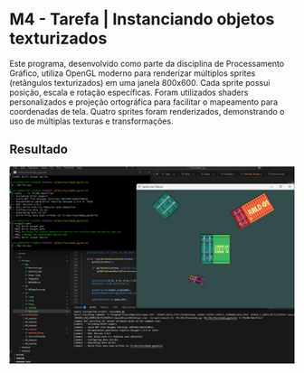 # M4 - Tarefa | Instanciando objetos texturizados

Este programa, desenvolvido como parte da disciplina de Processamento Gráfico, utiliza OpenGL moderno para renderizar múltiplos sprites (retângulos texturizados) em uma janela 800x600. Cada sprite possui posição, escala e rotação específicas. Foram utilizados shaders personalizados e projeção ortográfica para facilitar o mapeamento para coordenadas de tela. Quatro sprites foram renderizados, demonstrando o uso de múltiplas texturas e transformações.

## Resultado


![alt text](resultado.png)